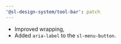 ```yaml
---
'@sl-design-system/tool-bar': patch
---
```


- Improved wrapping,
- Added `aria-label` to the `sl-menu-button`.
